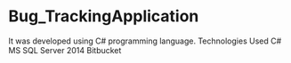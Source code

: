 # Bug_TrackingApplication
It was developed using C# programming language. Technologies Used  C# MS SQL Server 2014 Bitbucket
